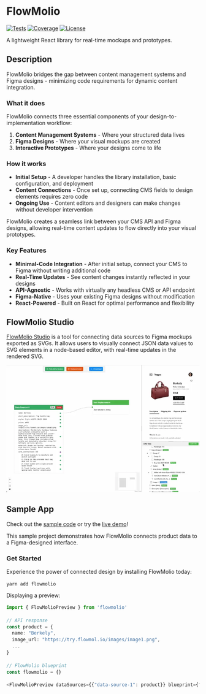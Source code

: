 # FlowMolio

[![Tests](https://github.com/vladvlasov256/flowmolio/actions/workflows/test.yml/badge.svg)](https://github.com/vladvlasov256/flowmolio/actions/workflows/test.yml)
[![Coverage](https://codecov.io/gh/vladvlasov256/flowmolio/branch/main/graph/badge.svg)](https://codecov.io/gh/vladvlasov256/flowmolio)
[![License](https://img.shields.io/badge/license-MIT-blue.svg)](LICENSE)

A lightweight React library for real-time mockups and prototypes.

## Description

FlowMolio bridges the gap between content management systems and Figma designs - minimizing code requirements for dynamic content integration.

### What it does

FlowMolio connects three essential components of your design-to-implementation workflow:

1. **Content Management Systems** - Where your structured data lives
2. **Figma Designs** - Where your visual mockups are created
3. **Interactive Prototypes** - Where your designs come to life

### How it works

- **Initial Setup** - A developer handles the library installation, basic configuration, and deployment
- **Content Connections** - Once set up, connecting CMS fields to design elements requires zero code
- **Ongoing Use** - Content editors and designers can make changes without developer intervention

FlowMolio creates a seamless link between your CMS API and Figma designs, allowing real-time content updates to flow directly into your visual prototypes.

### Key Features

- **Minimal-Code Integration** - After initial setup, connect your CMS to Figma without writing additional code
- **Real-Time Updates** - See content changes instantly reflected in your designs
- **API-Agnostic** - Works with virtually any headless CMS or API endpoint
- **Figma-Native** - Uses your existing Figma designs without modification
- **React-Powered** - Built on React for optimal performance and flexibility

## FlowMolio Studio

[FlowMolio Studio](https://flowmol.io) is a tool for connecting data sources to Figma mockups exported as SVGs. It allows users to visually connect JSON data values to SVG elements in a node-based editor, with real-time updates in the rendered SVG.

![FlowMolio Studio screen recording](showcase/studio.webp)

## Sample App

Check out the [sample code](https://github.com/vladvlasov256/flowmolio-sample) or try the [live demo](https://try.flowmol.io/)!

This sample project demonstrates how FlowMolio connects product data to a Figma-designed interface.

### Get Started

Experience the power of connected design by installing FlowMolio today:

```yarn add flowmolio```

Displaying a preview:

```typescript
import { FlowMolioPreview } from 'flowmolio'

// API response
const product = {
  name: "Berkely",
  image_url: "https://try.flowmol.io/images/image1.png",
  ...
}

// FlowMolio blueprint
const flowmolio = {} 

<FlowMolioPreview dataSources={{"data-source-1": product}} blueprint={flowmolio} />
```

